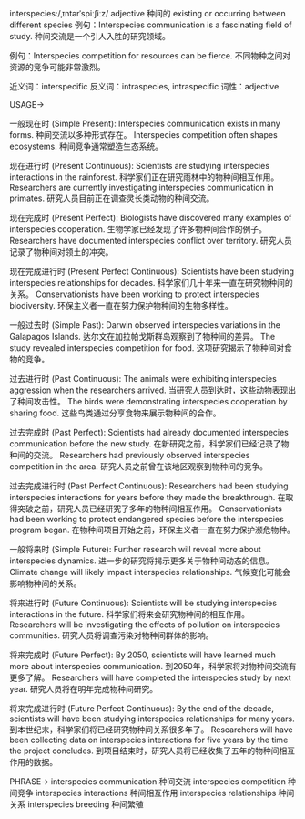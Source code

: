 interspecies:/ˌɪntərˈspiːʃiːz/
adjective
种间的
existing or occurring between different species
例句：Interspecies communication is a fascinating field of study.  种间交流是一个引人入胜的研究领域。

例句：Interspecies competition for resources can be fierce.  不同物种之间对资源的竞争可能非常激烈。

近义词：interspecific
反义词：intraspecies, intraspecific
词性：adjective


USAGE->

一般现在时 (Simple Present):
Interspecies communication exists in many forms.  种间交流以多种形式存在。
Interspecies competition often shapes ecosystems.  种间竞争通常塑造生态系统。


现在进行时 (Present Continuous):
Scientists are studying interspecies interactions in the rainforest.  科学家们正在研究雨林中的物种间相互作用。
Researchers are currently investigating interspecies communication in primates.  研究人员目前正在调查灵长类动物的种间交流。


现在完成时 (Present Perfect):
Biologists have discovered many examples of interspecies cooperation.  生物学家已经发现了许多物种间合作的例子。
Researchers have documented interspecies conflict over territory.  研究人员记录了物种间对领土的冲突。


现在完成进行时 (Present Perfect Continuous):
Scientists have been studying interspecies relationships for decades.  科学家们几十年来一直在研究物种间的关系。
Conservationists have been working to protect interspecies biodiversity.  环保主义者一直在努力保护物种间的生物多样性。


一般过去时 (Simple Past):
Darwin observed interspecies variations in the Galapagos Islands.  达尔文在加拉帕戈斯群岛观察到了物种间的差异。
The study revealed interspecies competition for food.  这项研究揭示了物种间对食物的竞争。


过去进行时 (Past Continuous):
The animals were exhibiting interspecies aggression when the researchers arrived. 当研究人员到达时，这些动物表现出了种间攻击性。
The birds were demonstrating interspecies cooperation by sharing food.  这些鸟类通过分享食物来展示物种间的合作。


过去完成时 (Past Perfect):
Scientists had already documented interspecies communication before the new study.  在新研究之前，科学家们已经记录了物种间的交流。
Researchers had previously observed interspecies competition in the area.  研究人员之前曾在该地区观察到物种间的竞争。


过去完成进行时 (Past Perfect Continuous):
Researchers had been studying interspecies interactions for years before they made the breakthrough.  在取得突破之前，研究人员已经研究了多年的物种间相互作用。
Conservationists had been working to protect endangered species before the interspecies program began.  在物种间项目开始之前，环保主义者一直在努力保护濒危物种。


一般将来时 (Simple Future):
Further research will reveal more about interspecies dynamics.  进一步的研究将揭示更多关于物种间动态的信息。
Climate change will likely impact interspecies relationships.  气候变化可能会影响物种间的关系。


将来进行时 (Future Continuous):
Scientists will be studying interspecies interactions in the future.  科学家们将来会研究物种间的相互作用。
Researchers will be investigating the effects of pollution on interspecies communities.  研究人员将调查污染对物种间群体的影响。


将来完成时 (Future Perfect):
By 2050, scientists will have learned much more about interspecies communication. 到2050年，科学家将对物种间交流有更多了解。
Researchers will have completed the interspecies study by next year.  研究人员将在明年完成物种间研究。


将来完成进行时 (Future Perfect Continuous):
By the end of the decade, scientists will have been studying interspecies relationships for many years.  到本世纪末，科学家们将已经研究物种间关系很多年了。
Researchers will have been collecting data on interspecies interactions for five years by the time the project concludes.  到项目结束时，研究人员将已经收集了五年的物种间相互作用的数据。


PHRASE->
interspecies communication  种间交流
interspecies competition  种间竞争
interspecies interactions  种间相互作用
interspecies relationships  种间关系
interspecies breeding  种间繁殖
